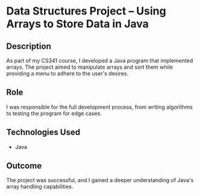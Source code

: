 # Data Structures Project – Using Arrays to Store Data in Java

## Description
As part of my CS341 course, I developed a Java program that implemented arrays. The project aimed to manipulate arrays and sort them while providing a menu to adhere to the user's desires.

## Role
I was responsible for the full development process, from writing algorithms to testing the program for edge cases.

## Technologies Used
- Java

## Outcome
The project was successful, and I gained a deeper understanding of Java's array handling capabilities.
